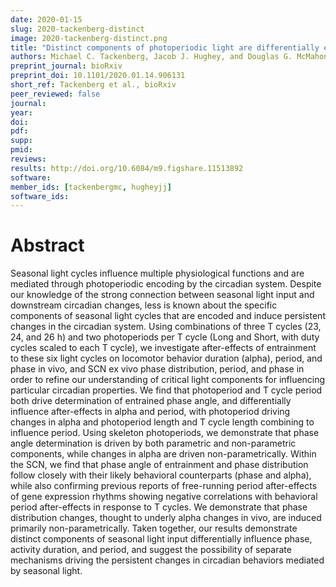 ```yaml
---
date: 2020-01-15
slug: 2020-tackenberg-distinct
image: 2020-tackenberg-distinct.png
title: "Distinct components of photoperiodic light are differentially encoded by the mammalian circadian clock"
authors: Michael C. Tackenberg, Jacob J. Hughey, and Douglas G. McMahon
preprint_journal: bioRxiv
preprint_doi: 10.1101/2020.01.14.906131
short_ref: Tackenberg et al., bioRxiv
peer_reviewed: false
journal:
year:
doi:
pdf:
supp:
pmid:
reviews:
results: http://doi.org/10.6084/m9.figshare.11513892
software: 
member_ids: [tackenbergmc, hugheyjj]
software_ids: 
---
```


# Abstract

Seasonal light cycles influence multiple physiological functions and are mediated through photoperiodic encoding by the circadian system. Despite our knowledge of the strong connection between seasonal light input and downstream circadian changes, less is known about the specific components of seasonal light cycles that are encoded and induce persistent changes in the circadian system. Using combinations of three T cycles (23, 24, and 26 h) and two photoperiods per T cycle (Long and Short, with duty cycles scaled to each T cycle), we investigate after-effects of entrainment to these six light cycles on locomotor behavior duration (alpha), period, and phase in vivo, and SCN ex vivo phase distribution, period, and phase in order to refine our understanding of critical light components for influencing particular circadian properties. We find that photoperiod and T cycle period both drive determination of entrained phase angle, and differentially influence after-effects in alpha and period, with photoperiod driving changes in alpha and photoperiod length and T cycle length combining to influence period. Using skeleton photoperiods, we demonstrate that phase angle determination is driven by both parametric and non-parametric components, while changes in alpha are driven non-parametrically. Within the SCN, we find that phase angle of entrainment and phase distribution follow closely with their likely behavioral counterparts (phase and alpha), while also confirming previous reports of free-running period after-effects of gene expression rhythms showing negative correlations with behavioral period after-effects in response to T cycles. We demonstrate that phase distribution changes, thought to underly alpha changes in vivo, are induced primarily non-parametrically. Taken together, our results demonstrate distinct components of seasonal light input differentially influence phase, activity duration, and period, and suggest the possibility of separate mechanisms driving the persistent changes in circadian behaviors mediated by seasonal light.
